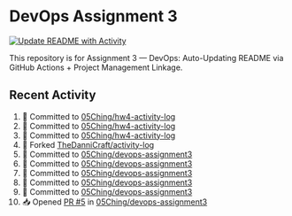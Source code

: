 # DevOps Assignment 3

[![Update README with Activity](https://github.com/05Ching/devops-assignment3/actions/workflows/update-readme.yml/badge.svg)](https://github.com/05Ching/devops-assignment3/actions/workflows/update-readme.yml)

This repository is for Assignment 3 — DevOps: Auto-Updating README via GitHub Actions + Project Management Linkage.

## Recent Activity
<!--START_SECTION:activity-->
1. 📝 Committed to [05Ching/hw4-activity-log](https://github.com/05Ching/hw4-activity-log/commit/c1fd7aced173d873a7e577d19bbf1458d3137c95)
2. 📝 Committed to [05Ching/hw4-activity-log](https://github.com/05Ching/hw4-activity-log/commit/052f1772f79b3c9d4951bdf3343da4be5e1c0255)
3. 📝 Committed to [05Ching/hw4-activity-log](https://github.com/05Ching/hw4-activity-log/commit/47492e00502341906d682d1dddf355341fb44f62)
4. 🍴 Forked [TheDanniCraft/activity-log](https://github.com/TheDanniCraft/activity-log)
5. 📝 Committed to [05Ching/devops-assignment3](https://github.com/05Ching/devops-assignment3/commit/704a9f4b2427018e310c6438f82b8b577c815133)
6. 📝 Committed to [05Ching/devops-assignment3](https://github.com/05Ching/devops-assignment3/commit/f24ca99c518de2f86137b3daa7fd592a21f55420)
7. 📝 Committed to [05Ching/devops-assignment3](https://github.com/05Ching/devops-assignment3/commit/9ba727c16ba87b31e3c1fcfefd6b463dd758740d)
8. 📝 Committed to [05Ching/devops-assignment3](https://github.com/05Ching/devops-assignment3/commit/0436de618d551f5ab8933490b23d89193700f761)
9. 📝 Committed to [05Ching/devops-assignment3](https://github.com/05Ching/devops-assignment3/commit/0af2e43c3cb46c502705a460be16456735adeaf0)
10. 📥 Opened [PR #5](https://github.com/05Ching/devops-assignment3/pull/5) in [05Ching/devops-assignment3](https://github.com/05Ching/devops-assignment3)
<!--END_SECTION:activity-->
